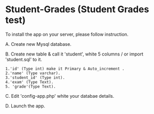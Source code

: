 # Student-Grades (Student Grades test)

To install the app on your server, please follow instruction.

A. Create new Mysql database.

B. Create new table & call it 'student', white 5 columns / or import 'student.sql‬' to it.

    1.'id' (Type int) make it Primary & Auto_increment .
    2.'name' (Type varchar).
    3.'student_id' (Type int).
    4.'exam' (Type Text).
    5. 'grade'(Type Text).
  
C. Edit 'config-app.php' white your databae details.

D. Launch the app.

